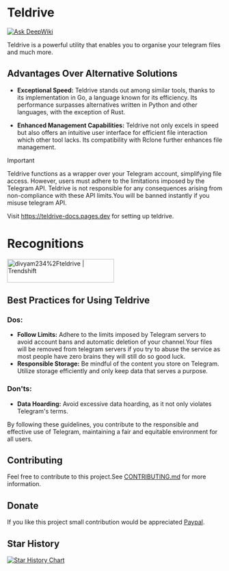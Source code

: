 # Teldrive
[![Ask DeepWiki](https://deepwiki.com/badge.svg)](https://deepwiki.com/tgdrive/teldrive)

Teldrive is a powerful utility that enables you to organise your telegram files and much more.

## Advantages Over Alternative Solutions

- **Exceptional Speed:** Teldrive stands out among similar tools, thanks to its implementation in Go, a language known for its efficiency. Its performance surpasses alternatives written in Python and other languages, with the exception of Rust.

- **Enhanced Management Capabilities:** Teldrive not only excels in speed but also offers an intuitive user interface for efficient file interaction which other tool lacks. Its compatibility with Rclone further enhances file management.

> [!IMPORTANT]
> Teldrive functions as a wrapper over your Telegram account, simplifying file access. However, users must adhere to the limitations imposed by the Telegram API. Teldrive is not responsible for any consequences arising from non-compliance with these API limits.You will be banned instantly if you misuse telegram API.

Visit https://teldrive-docs.pages.dev for setting up teldrive.

# Recognitions

<a href="https://trendshift.io/repositories/7568" target="_blank"><img src="https://trendshift.io/api/badge/repositories/7568" alt="divyam234%2Fteldrive | Trendshift" style="width: 250px; height: 55px;" width="250" height="55"/></a>

## Best Practices for Using Teldrive

### Dos:

- **Follow Limits:** Adhere to the limits imposed by Telegram servers to avoid account bans and automatic deletion of your channel.Your files will be removed from telegram servers if you try to abuse the service as most people have zero brains they will still do so good luck.
- **Responsible Storage:** Be mindful of the content you store on Telegram. Utilize storage efficiently and only keep data that serves a purpose.
  
### Don'ts:
- **Data Hoarding:** Avoid excessive data hoarding, as it not only violates Telegram's terms.
  
By following these guidelines, you contribute to the responsible and effective use of Telegram, maintaining a fair and equitable environment for all users.

## Contributing

Feel free to contribute to this project.See [CONTRIBUTING.md](CONTRIBUTING.md) for more information.

## Donate

If you like this project small contribution would be appreciated [Paypal](https://paypal.me/redux234).

## Star History

<a href="https://www.star-history.com/#tgdrive/teldrive&Date">
 <picture>
   <source media="(prefers-color-scheme: dark)" srcset="https://api.star-history.com/svg?repos=tgdrive/teldrive&type=Date&theme=dark" />
   <source media="(prefers-color-scheme: light)" srcset="https://api.star-history.com/svg?repos=tgdrive/teldrive&type=Date" />
   <img alt="Star History Chart" src="https://api.star-history.com/svg?repos=tgdrive/teldrive&type=Date" />
 </picture>
</a>
